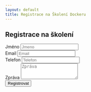 ```yaml
---
layout: default
title: Registrace na Školení Dockeru
---
```


## Registrace na školení

<script src='https://www.google.com/recaptcha/api.js'></script>
<form action="https://former.xsika.cz/submit/3/czeETckEIDyLDotAdqvHVcRkGOXKsgHG/">
  <div class="form-group">
    <label for="name">Jméno</label>
    <input type="text" class="form-control" name="name" id="name" placeholder="Jmeno">
  </div>
  <div class="form-group">
    <label for="email">Email</label>
    <input type="email" class="form-control" name="email"  id="email" placeholder="Email">
  </div>
  <div class="form-group">
    <label for="phone">Telefon</label>
    <input type="tel" class="form-control" name="phone" id="exampleInputPassword1" placeholder="Telefon">
  </div>
  <div class="form-group">
    <label for="message">Zpráva</label>
    <textarea class="form-control" name="message" rows="3" placeholder="Zpráva"></textarea>
  </div>
  <div class="form-group">
    <div class="g-recaptcha" data-sitekey="6LfI-Q4UAAAAAM5WQs0Or6kKfzafTXAxzKQYKjxv"></div>
  </div>
  <button type="submit" class="btn btn-default">Registrovat</button>
</form>

